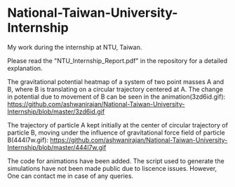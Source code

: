 # National-Taiwan-University-Internship
My work during the internship at NTU, Taiwan.

Please read the "NTU_Internship_Report.pdf" in the repository for a detailed explanation.

The gravitational potential heatmap of a system of two point masses A and B, where B is translating on a circular trajectory centered at A. The change in potential due to movement of B can be seen in the animation(3zd6id.gif): https://github.com/ashwanirajan/National-Taiwan-University-Internship/blob/master/3zd6id.gif


The trajectory of particle A kept initially at the center of circular trajectory of particle B, moving under the influence of gravitational force field of particle B(444l7w.gif): https://github.com/ashwanirajan/National-Taiwan-University-Internship/blob/master/444l7w.gif

The code for animations have been added. The script used to generate the simulations have not been made public due to liscence issues. However, One can contact me in case of any queries.


